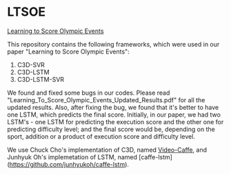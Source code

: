 # LTSOE 
[Learning to Score Olympic Events](https://arxiv.org/abs/1611.05125)

This repository contains the following frameworks, which were used in our paper "Learning to Score Olympic Events":
1. C3D-SVR
2. C3D-LSTM
3. C3D-LSTM-SVR

We found and fixed some bugs in our codes. Please read "Learning_To_Score_Olympic_Events_Updated_Results.pdf" for all the updated results. Also, after fixing the bug, we found that it's better to have one LSTM, which predicts the final score. Initially, in our paper, we had two LSTM's - one LSTM for predicting the execution score and the other one for predicting difficulty level; and the final score would be, depending on the sport, addition or a product of execution score and difficulty level.


We use Chuck Cho's implementation of C3D, named [Video-Caffe](https://github.com/chuckcho/video-caffe), and Junhyuk Oh's implemetation of LSTM, named [caffe-lstm] (https://github.com/junhyukoh/caffe-lstm).
